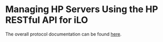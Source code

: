 # Managing HP Servers Using the HP RESTful API for iLO
The overall protocol documentation can be found [here](http://h20564.www2.hp.com/hpsc/doc/public/display?docId=c04423967 "Managing HP Servers Using the HP RESTful API for iLO").